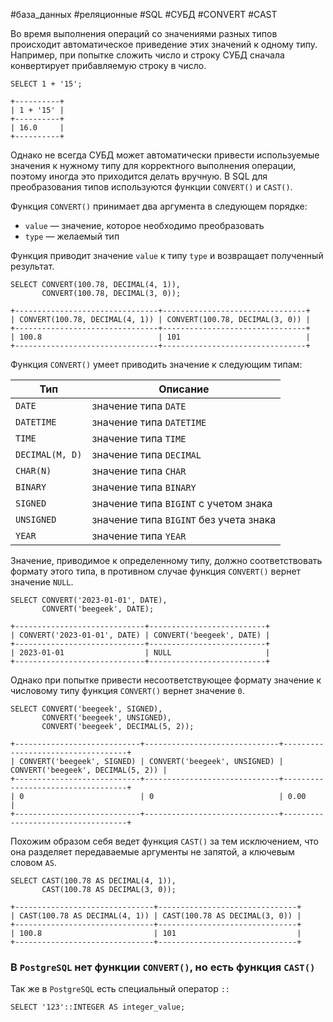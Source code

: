 #база_данных #реляционные #SQL #СУБД #CONVERT #CAST 

Во время выполнения операций со значениями разных типов происходит автоматическое приведение этих значений к одному типу. Например, при попытке сложить число и строку СУБД сначала конвертирует прибавляемую строку в число.
```MySQL
SELECT 1 + '15';
```
```
+----------+
| 1 + '15' |
+----------+
| 16.0     |
+----------+
```
Однако не всегда СУБД может автоматически привести используемые значения к нужному типу для корректного выполнения операции, поэтому иногда это приходится делать вручную. В SQL для преобразования типов используются функции `CONVERT()` и `CAST()`.

Функция `CONVERT()` принимает два аргумента в следующем порядке:
- `value` — значение, которое необходимо преобразовать
- `type` — желаемый тип

Функция приводит значение `value` к типу `type` и возвращает полученный результат.
```MySQL
SELECT CONVERT(100.78, DECIMAL(4, 1)),
       CONVERT(100.78, DECIMAL(3, 0));
```
```
+--------------------------------+--------------------------------+
| CONVERT(100.78, DECIMAL(4, 1)) | CONVERT(100.78, DECIMAL(3, 0)) |
+--------------------------------+--------------------------------+
| 100.8                          | 101                            |
+--------------------------------+--------------------------------+
```
Функция `CONVERT()` умеет приводить значение к следующим типам:

| **Тип**         | **Описание**                           |
| --------------- | -------------------------------------- |
| `DATE`          | значение типа `DATE`                   |
| `DATETIME`      | значение типа `DATETIME`               |
| `TIME`          | значение типа `TIME`                   |
| `DECIMAL(M, D)` | значение типа `DECIMAL`                |
| `CHAR(N)`       | значение типа `CHAR`                   |
| `BINARY`        | значение типа `BINARY`                 |
| `SIGNED`        | значение типа `BIGINT` с учетом знака  |
| `UNSIGNED`      | значение типа `BIGINT` без учета знака |
| `YEAR`          | значение типа `YEAR`                   |

Значение, приводимое к определенному типу, должно соответствовать формату этого типа, в противном случае функция `CONVERT()` вернет значение `NULL`. 
```MySQL
SELECT CONVERT('2023-01-01', DATE),
       CONVERT('beegeek', DATE);
```
```
+-----------------------------+--------------------------+
| CONVERT('2023-01-01', DATE) | CONVERT('beegeek', DATE) |
+-----------------------------+--------------------------+
| 2023-01-01                  | NULL                     |
+-----------------------------+--------------------------+
```

Однако при попытке привести несоответствующее формату значение к числовому типу функция `CONVERT()` вернет значение `0`.
```MySQL
SELECT CONVERT('beegeek', SIGNED),
       CONVERT('beegeek', UNSIGNED),
       CONVERT('beegeek', DECIMAL(5, 2));
```
```
+----------------------------+------------------------------+-----------------------------------+
| CONVERT('beegeek', SIGNED) | CONVERT('beegeek', UNSIGNED) | CONVERT('beegeek', DECIMAL(5, 2)) |
+----------------------------+------------------------------+-----------------------------------+
| 0                          | 0                            | 0.00                              |
+----------------------------+------------------------------+-----------------------------------+
```

Похожим образом себя ведет функция `CAST()` за тем исключением, что она разделяет передаваемые аргументы не запятой, а ключевым словом `AS`.
```MySQL
SELECT CAST(100.78 AS DECIMAL(4, 1)),
       CAST(100.78 AS DECIMAL(3, 0));
```
```
+-------------------------------+-------------------------------+
| CAST(100.78 AS DECIMAL(4, 1)) | CAST(100.78 AS DECIMAL(3, 0)) |
+-------------------------------+-------------------------------+
| 100.8                         | 101                           |
+-------------------------------+-------------------------------+
```

### В `PostgreSQL` нет функции `CONVERT()`, но есть функция `CAST()`
Так же в `PostgreSQL` есть специальный оператор `::`
```PostgreSQL
SELECT '123'::INTEGER AS integer_value;
```